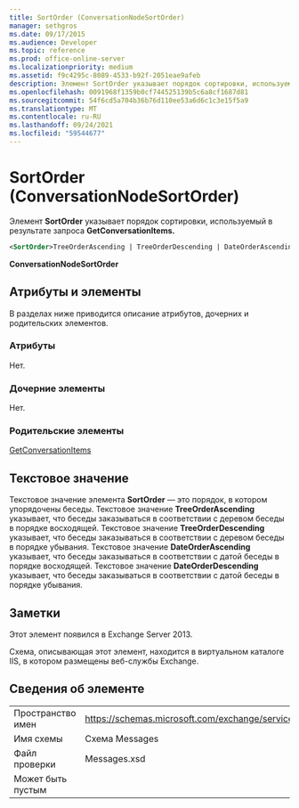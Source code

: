 ```yaml
---
title: SortOrder (ConversationNodeSortOrder)
manager: sethgros
ms.date: 09/17/2015
ms.audience: Developer
ms.topic: reference
ms.prod: office-online-server
ms.localizationpriority: medium
ms.assetid: f9c4295c-8089-4533-b92f-2051eae9afeb
description: Элемент SortOrder указывает порядок сортировки, используемый в результате запроса GetConversationItems.
ms.openlocfilehash: 0091968f1359b0cf744525139b5c6a8cf1687d81
ms.sourcegitcommit: 54f6cd5a704b36b76d110ee53a6d6c1c3e15f5a9
ms.translationtype: MT
ms.contentlocale: ru-RU
ms.lasthandoff: 09/24/2021
ms.locfileid: "59544677"
---
```

# <a name="sortorder-conversationnodesortorder"></a>SortOrder (ConversationNodeSortOrder)

Элемент **SortOrder** указывает порядок сортировки, используемый в результате запроса **GetConversationItems.** 
  
```XML
<SortOrder>TreeOrderAscending | TreeOrderDescending | DateOrderAscending | DateOrderDescending</SortOrder>
```

 **ConversationNodeSortOrder**
## <a name="attributes-and-elements"></a>Атрибуты и элементы

В разделах ниже приводится описание атрибутов, дочерних и родительских элементов.
  
### <a name="attributes"></a>Атрибуты

Нет.
  
### <a name="child-elements"></a>Дочерние элементы

Нет.
  
### <a name="parent-elements"></a>Родительские элементы

[GetConversationItems](getconversationitems.md)
  
## <a name="text-value"></a>Текстовое значение

Текстовое значение элемента **SortOrder** — это порядок, в котором упорядочены беседы. Текстовое значение **TreeOrderAscending** указывает, что беседы заказываться в соответствии с деревом беседы в порядке восходящей. Текстовое значение **TreeOrderDescending** указывает, что беседы заказываться в соответствии с деревом беседы в порядке убывания. Текстовое значение **DateOrderAscending** указывает, что беседы заказываться в соответствии с датой беседы в порядке восходящей. Текстовое значение **DateOrderDescending** указывает, что беседы заказываться в соответствии с датой беседы в порядке убывания. 
  
## <a name="remarks"></a>Заметки

Этот элемент появился в Exchange Server 2013.
  
Схема, описывающая этот элемент, находится в виртуальном каталоге IIS, в котором размещены веб-службы Exchange.
  
## <a name="element-information"></a>Сведения об элементе

|||
|:-----|:-----|
|Пространство имен  <br/> |https://schemas.microsoft.com/exchange/services/2006/messages  <br/> |
|Имя схемы  <br/> |Схема Messages  <br/> |
|Файл проверки  <br/> |Messages.xsd  <br/> |
|Может быть пустым  <br/> ||
   

